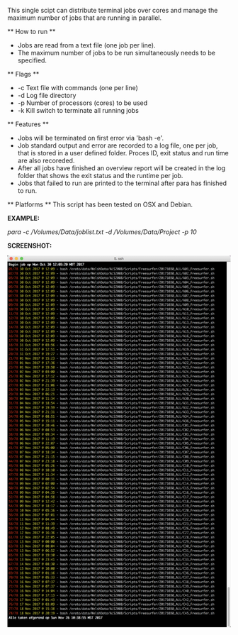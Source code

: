 This single scipt can distribute terminal jobs over cores and manage the maximum number of jobs that are running in parallel.

** How to run **
- Jobs are read from a text file (one job per line). 
- The maximum number of jobs to be run simultaneously needs to be specified.


** Flags **
-   -c <filename>          Text file with commands (one per line)
-   -d <directory>         Log file directory
-   -p <number of cores>   Number of processors (cores) to be used
-   -k                     Kill switch to terminate all running jobs


** Features **
- Jobs will be terminated on first error via 'bash -e'.
- Job standard output and error are recorded to a log file, one per job, that is stored in a user defined folder. Proces ID, exit status and run time are also recoreded.
- After all jobs have finished an overview report will be created in the log folder that shows the exit status and the runtime per job.
- Jobs that failed to run are printed to the terminal after para has finished to run.


** Platforms **
This script has been tested on OSX and Debian.


**EXAMPLE:**

*para -c /Volumes/Data/joblist.txt -d /Volumes/Data/Project -p 10*


**SCREENSHOT:**

![Screenshot](Screenshot.png?raw=true "Example")